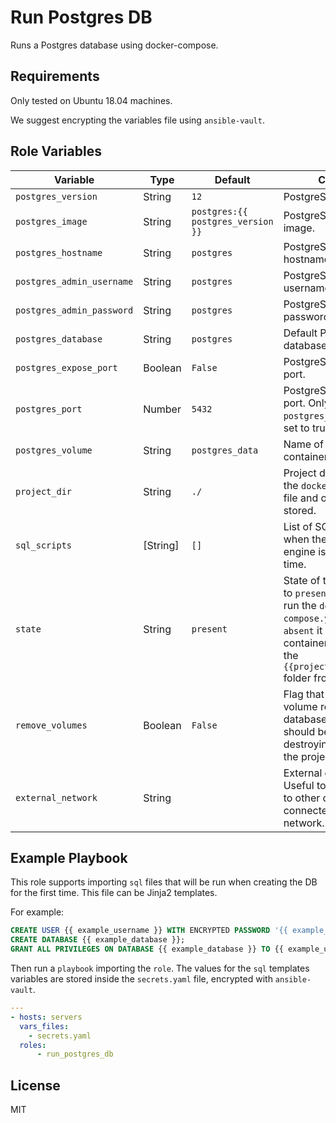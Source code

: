 Run Postgres DB
=========

Runs a Postgres database using docker-compose.

Requirements
------------

Only tested on Ubuntu 18.04 machines.

We suggest encrypting the variables file using `ansible-vault`.

Role Variables
--------------

| Variable | Type | Default | Comments | 
| -------- | ---- | ------- | -------- |
| `postgres_version` | String | `12` | PostgreSQL version. |
| `postgres_image` | String | `postgres:{{ postgres_version }}` | PostgreSQL docker image. |
| `postgres_hostname` | String | `postgres` | PostgreSQL container hostname. |
| `postgres_admin_username` | String | `postgres` | PostgreSQL admin username. |
| `postgres_admin_password` | String | `postgres` | PostgreSQL admin password. |
| `postgres_database` | String | `postgres` | Default PostgreSQL database. |
| `postgres_expose_port` | Boolean | `False` | PostgreSQL exposed port. |
| `postgres_port` | Number | `5432` | PostgreSQL exposed port. Only used when `postgres_expose_port` is set to true. |
| `postgres_volume` | String | `postgres_data` | Name of the postgres container volume. |
| `project_dir` | String | `./` | Project directory where the `docker-compose.yml` file and other files will be stored. |
| `sql_scripts` | [String] | `[]` | List of SQL scripts to run when the database engine is run for the first time. |
| `state` | String | `present` | State of the project. If set to `present` the project will run the `docker-compose.yml` file. If set to `absent` it will stop all the containers and remove the `{{project_dir}}/postgres` folder from the server. |
| `remove_volumes` | Boolean | `False` | Flag that indicates if the volume related to the database container should be removed after destroying or updating the project. |
| `external_network` | String | | External docker network. Useful to connect the DB to other containers connected to that docker network. |


Example Playbook
----------------

This role supports importing `sql` files that will be run when creating the DB for the first time. This file can be Jinja2 templates.

For example:

```sql
CREATE USER {{ example_username }} WITH ENCRYPTED PASSWORD '{{ example_password }}';
CREATE DATABASE {{ example_database }};
GRANT ALL PRIVILEGES ON DATABASE {{ example_database }} TO {{ example_username }};
```

Then run a `playbook` importing the `role`. The values for the `sql` templates variables are stored inside the `secrets.yaml` file, encrypted with `ansible-vault`.

```yaml
---
- hosts: servers
  vars_files:
    - secrets.yaml
  roles:
      - run_postgres_db
```

License
-------

MIT
